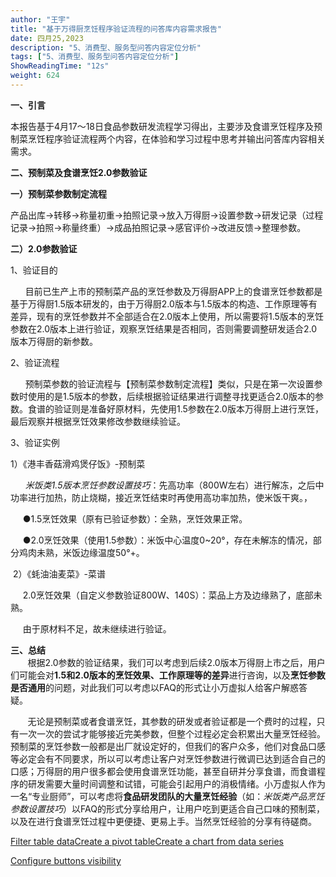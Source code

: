 ```yaml
---
author: "王宇"
title: "基于万得厨烹饪程序验证流程的问答库内容需求报告"
date: 四月25,2023
description: "5、消费型、服务型问答内容定位分析"
tags: ["5、消费型、服务型问答内容定位分析"]
ShowReadingTime: "12s"
weight: 624
---
```

**一、引言**

本报告基于4月17～18日食品参数研发流程学习得出，主要涉及食谱烹饪程序及预制菜烹饪程序验证流程两个内容，在体验和学习过程中思考并输出问答库内容相关需求。

**二、预制菜及食谱烹饪2.0参数验证**

**一）预制菜参数制定流程**

产品出库→转移→称量初重→拍照记录→放入万得厨→设置参数→研发记录（过程记录→拍照→称量终重）→成品拍照记录→感官评价→改进反馈→整理参数。

**二）2.0参数验证**

1、验证目的

      目前已生产上市的预制菜产品的烹饪参数及万得厨APP上的食谱烹饪参数都是基于万得厨1.5版本研发的，由于万得厨2.0版本与1.5版本的构造、工作原理等有差异，现有的烹饪参数并不全部适合在2.0版本上使用，所以需要将1.5版本的烹饪参数在2.0版本上进行验证，观察烹饪结果是否相同，否则需要调整研发适合2.0版本万得厨的新参数。

2、验证流程

      预制菜参数的验证流程与【预制菜参数制定流程】类似，只是在第一次设置参数时使用的是1.5版本的参数，后续根据验证结果进行调整寻找更适合2.0版本的参数。食谱的验证则是准备好原材料，先使用1.5参数在2.0版本万得厨上进行烹饪，最后观察并根据烹饪效果修改参数继续验证。

3、验证实例

1）《港丰香菇滑鸡煲仔饭》-预制菜

      _米饭类1.5版本烹饪参数设置技巧_：先高功率（800W左右）进行解冻，之后中功率进行加热，防止烧糊，接近烹饪结束时再使用高功率加热，使米饭干爽。，

     ●1.5烹饪效果（原有已验证参数）：全熟，烹饪效果正常。

     ●2.0烹饪效果（使用1.5参数）：米饭中心温度0~20°，存在未解冻的情况，部分鸡肉未熟，米饭边缘温度50°+。

 2）《蚝油油麦菜》-菜谱

     2.0烹饪效果（自定义参数验证800W、140S）：菜品上方及边缘熟了，底部未熟。

     由于原材料不足，故未继续进行验证。

**三、总结**  
       根据2.0参数的验证结果，我们可以考虑到后续2.0版本万得厨上市之后，用户们可能会对**1.5和2.0版本的烹饪效果、工作原理等的差异**进行咨询，以及**烹饪参数是否通用**的问题，对此我们可以考虑以FAQ的形式让小万虚拟人给客户解惑答疑。       

       无论是预制菜或者食谱烹饪，其参数的研发或者验证都是一个费时的过程，只有一次一次的尝试才能够接近完美参数，但整个过程必定会积累出大量烹饪经验。预制菜的烹饪参数一般都是出厂就设定好的，但我们的客户众多，他们对食品口感等必定会有不同要求，所以可以考虑让客户对烹饪参数进行微调已达到适合自己的口感；万得厨的用户很多都会使用食谱烹饪功能，甚至自研并分享食谱，而食谱程序的研发需要大量时间调整和试错，可能会引起用户的消极情绪。小万虚拟人作为一名“专业厨师”，可以考虑将**食品研发团队的大量烹饪经验**（如：_米饭类产品烹饪参数设置技巧_）以FAQ的形式分享给用户，让用户吃到更适合自己口味的预制菜，以及在进行食谱烹饪过程中更便捷、更易上手。当然烹饪经验的分享有待磋商。

  

  

  

  

  

[Filter table data](#)[Create a pivot table](#)[Create a chart from data series](#)

[Configure buttons visibility](/users/tfac-settings.action)